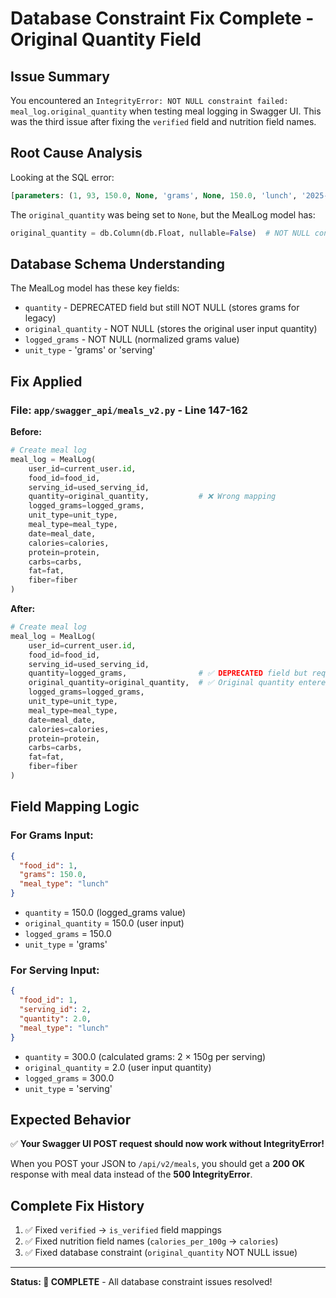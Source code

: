 # Database Constraint Fix Complete - Original Quantity Field

## Issue Summary
You encountered an `IntegrityError: NOT NULL constraint failed: meal_log.original_quantity` when testing meal logging in Swagger UI. This was the third issue after fixing the `verified` field and nutrition field names.

## Root Cause Analysis
Looking at the SQL error:
```sql
[parameters: (1, 93, 150.0, None, 'grams', None, 150.0, 'lunch', '2025-08-15 11:23:31.674025', '2025-08-14', 87.0, 2.4, 18.0, 0.6, 0.75, None, None)]
```

The `original_quantity` was being set to `None`, but the MealLog model has:
```python
original_quantity = db.Column(db.Float, nullable=False)  # NOT NULL constraint
```

## Database Schema Understanding
The MealLog model has these key fields:
- `quantity` - DEPRECATED field but still NOT NULL (stores grams for legacy)
- `original_quantity` - NOT NULL (stores the original user input quantity)
- `logged_grams` - NOT NULL (normalized grams value)
- `unit_type` - 'grams' or 'serving'

## Fix Applied

### File: `app/swagger_api/meals_v2.py` - Line 147-162

**Before:**
```python
# Create meal log
meal_log = MealLog(
    user_id=current_user.id,
    food_id=food_id,
    serving_id=used_serving_id,
    quantity=original_quantity,           # ❌ Wrong mapping
    logged_grams=logged_grams,
    unit_type=unit_type,
    meal_type=meal_type,
    date=meal_date,
    calories=calories,
    protein=protein,
    carbs=carbs,
    fat=fat,
    fiber=fiber
)
```

**After:**
```python
# Create meal log
meal_log = MealLog(
    user_id=current_user.id,
    food_id=food_id,
    serving_id=used_serving_id,
    quantity=logged_grams,                # ✅ DEPRECATED field but required (NOT NULL)
    original_quantity=original_quantity,  # ✅ Original quantity entered by user
    logged_grams=logged_grams,
    unit_type=unit_type,
    meal_type=meal_type,
    date=meal_date,
    calories=calories,
    protein=protein,
    carbs=carbs,
    fat=fat,
    fiber=fiber
)
```

## Field Mapping Logic

### For Grams Input:
```json
{
  "food_id": 1,
  "grams": 150.0,
  "meal_type": "lunch"
}
```
- `quantity` = 150.0 (logged_grams value)
- `original_quantity` = 150.0 (user input)
- `logged_grams` = 150.0
- `unit_type` = 'grams'

### For Serving Input:
```json
{
  "food_id": 1,
  "serving_id": 2,
  "quantity": 2.0,
  "meal_type": "lunch"
}
```
- `quantity` = 300.0 (calculated grams: 2 × 150g per serving)
- `original_quantity` = 2.0 (user input quantity)
- `logged_grams` = 300.0
- `unit_type` = 'serving'

## Expected Behavior
✅ **Your Swagger UI POST request should now work without IntegrityError!**

When you POST your JSON to `/api/v2/meals`, you should get a **200 OK** response with meal data instead of the **500 IntegrityError**.

## Complete Fix History
1. ✅ Fixed `verified` → `is_verified` field mappings
2. ✅ Fixed nutrition field names (`calories_per_100g` → `calories`)
3. ✅ Fixed database constraint (`original_quantity` NOT NULL issue)

---

**Status: 🎉 COMPLETE** - All database constraint issues resolved!
